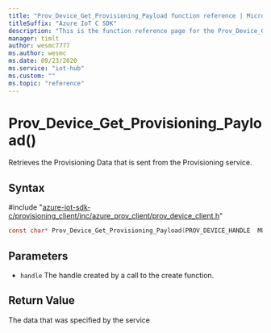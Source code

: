 ```yaml
---                             
title: "Prov_Device_Get_Provisioning_Payload function reference | Microsoft Docs" 
titleSuffix: "Azure IoT C SDK"            
description: "This is the function reference page for the Prov_Device_Get_Provisioning_Payload() function in the Azure IoT C SDK. This SDK is used with Azure IoT Hub and Azure IoT Hub Device Provisioning Service"            
manager: timlt                 
author: wesmc7777              
ms.author: wesmc               
ms.date: 09/23/2020                    
ms.service: "iot-hub"             
ms.custom: ""                
ms.topic: "reference"        
---                            
```


# Prov_Device_Get_Provisioning_Payload()

Retrieves the Provisioning Data that is sent from the Provisioning service.

## Syntax

\#include "[azure-iot-sdk-c/provisioning_client/inc/azure_prov_client/prov_device_client.h](../prov-device-client-h.md)"  
```C
const char* Prov_Device_Get_Provisioning_Payload(PROV_DEVICE_HANDLE  MU_IFCOMMA2);
```

## Parameters
* `handle` The handle created by a call to the create function.

## Return Value
The data that was specified by the service

